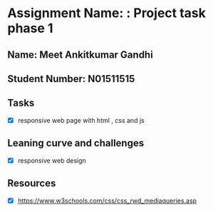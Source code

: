 # Assignment Name: : Project task phase 1

## Name: Meet Ankitkumar Gandhi

## Student Number: N01511515

## Tasks

- [X]  responsive web page with html , css and js

## Leaning curve and challenges

- [x] responsive web design


## Resources

- [x]   https://www.w3schools.com/css/css_rwd_mediaqueries.asp

